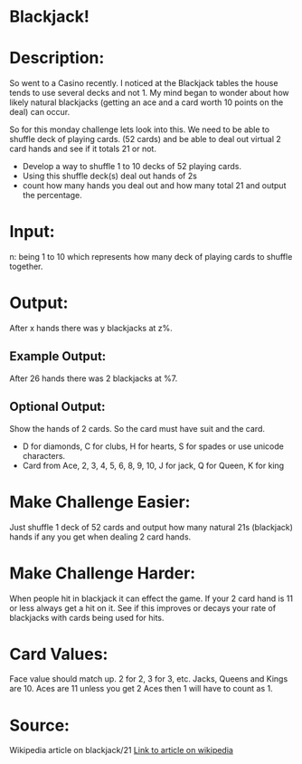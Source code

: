 # Blackjack!
<div class="md"><h1>Description:</h1>
<p>So went to a Casino recently. I noticed at the Blackjack tables the house tends to use several decks and not 1. My mind began to wonder about how likely natural blackjacks (getting an ace and a card worth 10 points on the deal) can occur.</p>
<p>So for this monday challenge lets look into this. We need to be able to shuffle deck of playing cards. (52 cards) and be able to deal out virtual 2 card hands and see if it totals 21 or not. </p>
<ul>
<li>Develop a way to shuffle 1 to 10 decks of 52 playing cards.</li>
<li>Using this shuffle deck(s) deal out hands of 2s</li>
<li>count how many hands you deal out and how many total 21 and output the percentage.</li>
</ul>
<h1>Input:</h1>
<p>n: being 1 to 10 which represents how many deck of playing cards to shuffle together.</p>
<h1>Output:</h1>
<p>After x hands there was y blackjacks at z%.</p>
<h2>Example Output:</h2>
<p>After 26 hands there was 2 blackjacks at %7.</p>
<h2>Optional Output:</h2>
<p>Show the hands of 2 cards. So the card must have suit and the card.</p>
<ul>
<li>D for diamonds, C for clubs, H for hearts, S for spades or use unicode characters.</li>
<li>Card from Ace, 2, 3, 4, 5, 6, 8, 9, 10, J for jack, Q for Queen, K for king</li>
</ul>
<h1>Make Challenge Easier:</h1>
<p>Just shuffle 1 deck of 52 cards and output how many natural 21s (blackjack) hands if any you get when dealing 2 card hands.</p>
<h1>Make Challenge Harder:</h1>
<p>When people hit in blackjack it can effect the game. If your 2 card hand is 11 or less always get a hit on it. See if this improves or decays your rate of blackjacks with cards being used for hits. </p>
<h1>Card Values:</h1>
<p>Face value should match up. 2 for 2, 3 for 3, etc. Jacks, Queens and Kings are 10. Aces are 11 unless you get 2 Aces then 1 will have to count as 1.</p>
<h1>Source:</h1>
<p>Wikipedia article on blackjack/21  <a href="http://en.wikipedia.org/wiki/Blackjack">Link to article on wikipedia</a></p>
</div>
